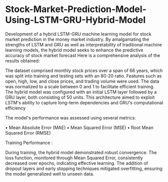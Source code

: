 # Stock-Market-Prediction-Model-Using-LSTM-GRU-Hybrid-Model
 Development of a hybrid LSTM-GRU machine learning model for stock market prediction in the money market industry. By amalgamating the strengths of LSTM and GRU as well as interpretability of traditional machine learning models, the hybrid model seeks to enhance the predictive accuracy of stock market forecast
Here is a comprehensive analysis of 
the results obtained:

The dataset comprised monthly stock prices over a span of 66 years, which was split into training and 
testing sets with an 80-20 ratio. Features such as open, high, low, and close prices, and trading volume 
were used. The data was normalized to a scale between 0 and 1 to facilitate efficient training. The hybrid 
model was configured with an initial LSTM layer followed by a GRU layer, both consisting of 50 units. 
This architecture aimed to exploit LSTM's ability to capture long-term dependencies and GRU's 
computational efficiency

 
The model's performance was assessed using several metrics:

• Mean Absolute Error (MAE)
• Mean Squared Error (MSE)
• Root Mean Squared Error (RMSE)


Training Performance :  

During training, the hybrid model demonstrated robust convergence. The loss function, monitored 
through Mean Squared Error, consistently decreased over epochs, indicating effective learning. The 
addition of dropout layers and early stopping techniques mitigated overfitting, ensuring the model 
generalized well to unseen data.
